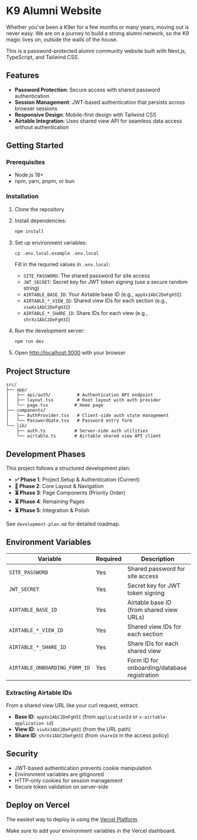 # K9 Alumni Website

Whether you've been a K9er for a few months or many years, moving out is never easy. We are on a journey to build a strong alumni network, so the K9 magic lives on, outside the walls of the house.

This is a password-protected alumni community website built with Next.js, TypeScript, and Tailwind CSS.

## Features

- **Password Protection**: Secure access with shared password authentication
- **Session Management**: JWT-based authentication that persists across browser sessions
- **Responsive Design**: Mobile-first design with Tailwind CSS
- **Airtable Integration**: Uses shared view API for seamless data access without authentication

## Getting Started

### Prerequisites

- Node.js 18+ 
- npm, yarn, pnpm, or bun

### Installation

1. Clone the repository
2. Install dependencies:
   ```bash
   npm install
   ```

3. Set up environment variables:
   ```bash
   cp .env.local.example .env.local
   ```
   
   Fill in the required values in `.env.local`:
   - `SITE_PASSWORD`: The shared password for site access
   - `JWT_SECRET`: Secret key for JWT token signing (use a secure random string)
   - `AIRTABLE_BASE_ID`: Your Airtable base ID (e.g., `appXx1AbC2DeFgH3I`)
   - `AIRTABLE_*_VIEW_ID`: Shared view IDs for each section (e.g., `viwXx1AbC2DeFgH3I`)
   - `AIRTABLE_*_SHARE_ID`: Share IDs for each view (e.g., `shrXx1AbC2DeFgH3I`)

4. Run the development server:
   ```bash
   npm run dev
   ```

5. Open [http://localhost:3000](http://localhost:3000) with your browser

## Project Structure

```
src/
├── app/
│   ├── api/auth/          # Authentication API endpoint
│   ├── layout.tsx         # Root layout with auth provider
│   └── page.tsx          # Home page
├── components/
│   ├── AuthProvider.tsx   # Client-side auth state management
│   └── PasswordGate.tsx   # Password entry form
└── lib/
    ├── auth.ts           # Server-side auth utilities
    └── airtable.ts       # Airtable shared view API client
```

## Development Phases

This project follows a structured development plan:

- **✅ Phase 1**: Project Setup & Authentication (Current)
- **🚧 Phase 2**: Core Layout & Navigation  
- **⏳ Phase 3**: Page Components (Priority Order)
- **⏳ Phase 4**: Remaining Pages
- **⏳ Phase 5**: Integration & Polish

See `development-plan.md` for detailed roadmap.

## Environment Variables

| Variable | Required | Description |
|----------|----------|-------------|
| `SITE_PASSWORD` | Yes | Shared password for site access |
| `JWT_SECRET` | Yes | Secret key for JWT token signing |
| `AIRTABLE_BASE_ID` | Yes | Airtable base ID (from shared view URLs) |
| `AIRTABLE_*_VIEW_ID` | Yes | Shared view IDs for each section |
| `AIRTABLE_*_SHARE_ID` | Yes | Share IDs for each shared view |
| `AIRTABLE_ONBOARDING_FORM_ID` | Yes | Form ID for onboarding/database registration |

### Extracting Airtable IDs

From a shared view URL like your curl request, extract:
- **Base ID**: `appXx1AbC2DeFgH3I` (from `applicationId` or `x-airtable-application-id`)
- **View ID**: `viwXx1AbC2DeFgH3I` (from the URL path)
- **Share ID**: `shrXx1AbC2DeFgH3I` (from `shareId` in the access policy)

## Security

- JWT-based authentication prevents cookie manipulation
- Environment variables are gitignored
- HTTP-only cookies for session management
- Secure token validation on server-side

## Deploy on Vercel

The easiest way to deploy is using the [Vercel Platform](https://vercel.com/new?utm_medium=default-template&filter=next.js&utm_source=create-next-app&utm_campaign=create-next-app-readme).

Make sure to add your environment variables in the Vercel dashboard.